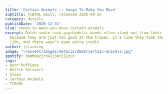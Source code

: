 ```yaml
---
title: 'Certain Animals :: Songs To Make You Move'
subtitle: TCBYML &bull; released 2020-09-25
category: details
publishDate: '2020-12-31'
slug: songs-to-make-you-move-certain-animals
excerpt: Dutch indie rock psychedelic bands often stand out from their UK or US counterparts
  because they are just too good at the tropes. It’s like they took the test and got
  110%, and there wasn’t even extra credit.
author: jclacking
image: "~/assets/images/details/2020/certain-animals.jpg"
spotify: 06WMOQzjrn4I1SNrZIEzCn
tags:
- Born Ruffians
- Bettie Serveert
- Sloan
- Certain Animals
- TCBYML
---
```


